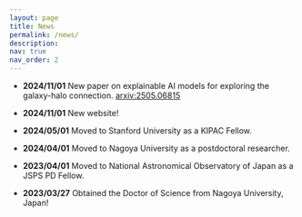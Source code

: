 ```yaml
---
layout: page
title: News
permalink: /news/
description:
nav: true
nav_order: 2
---
```


<!-- {% include news.liquid %} -->
<!-- ### Recent Updates -->

- **2024/11/01** New paper on explainable AI models for exploring the galaxy-halo connection. [arxiv:2505.06815](https://arxiv.org/abs/2505.06815)

- **2024/11/01** New website!
- **2024/05/01** Moved to Stanford University as a KIPAC Fellow.

- **2024/04/01** Moved to Nagoya University as a postdoctoral researcher.
- **2023/04/01** Moved to National Astronomical Observatory of Japan as a JSPS PD Fellow.
- **2023/03/27** Obtained the Doctor of Science from Nagoya University, Japan!
